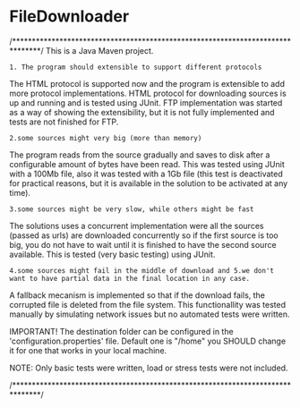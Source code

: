 # FileDownloader

/*******************************************************************************/
This is a Java Maven project.


    1. The program should extensible to support different protocols 
The HTML protocol is supported now and the program is extensible to add more protocol implementations.
HTML protocol for downloading sources is up and running and is tested using JUnit.
FTP implementation was started as a way of showing the extensibility, but it is not fully implemented and tests are not finished for FTP.

    2.some sources might very big (more than memory)
The program reads from the source gradually and saves to disk after a configurable amount of bytes have been read. This was tested using JUnit with a 100Mb file, also it was tested with a 1Gb file (this test is deactivated for practical reasons, but it is available in the solution to be activated at any time).

    3.some sources might be very slow, while others might be fast
The solutions uses a concurrent implementation were all the sources (passed as urls) are downloaded concurrently so if the first source is too big, you do not have to wait until it is finished to have the second source available. This is tested (very basic testing) using JUnit.

    4.some sources might fail in the middle of download and 5.we don't want to have partial data in the final location in any case.
A fallback mecanism is implemented so that if the download fails, the corrupted file is deleted from the file system. This functionallity was tested manually by simulating network issues but no automated tests were written.

IMPORTANT! The destination folder can be configured in the 'configuration.properties' file. Default one is "/home" you SHOULD change it for one that works in your local machine.

NOTE: Only basic tests were written, load or stress tests were not included.


/*******************************************************************************/
